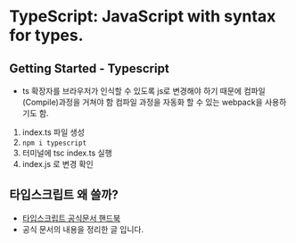 # TypeScript: JavaScript with syntax for types.

## Getting Started - Typescript

- ts 확장자를 브라우저가 인식할 수 있도록 js로 변경해야 하기 때문에 컴파일(Compile)과정을 거쳐야 함 컴파일 과정을 자동화 할 수 있는 webpack을 사용하기도 함.

1. index.ts 파일 생성
2. `npm i typescript`
3. 터미널에 tsc index.ts 실행
4. index.js 로 변경 확인

## 타입스크립트 왜 쓸까?

- [타입스크립트 공식문서 핸드북](https://www.typescriptlang.org/docs/handbook/2/basic-types.html)
- 공식 문서의 내용을 정리한 글 입니다.
